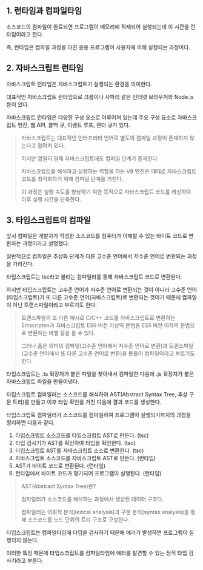 ## 1. 런타임과 컴파일타임

소스코드의 컴파일이 완료되면 프로그램이 메모리에 적재되어 실행되는데 이 시간을 런타임이라고 한다.

즉, 런타임은 컴파일 과정을 마친 응용 프로그램이 사용자에 의해 실행되는 과정이다.

## 2. 자바스크립트 런타임

자바스크립트 런타임은 자바스크립트가 실행되는 환경을 의미한다.

대표적인 자바스크립트 런타임으로 크롬이나 사파리 같은 인터넷 브라우저와 Node.js 등이 있다.

자바스크립트 런타임은 다양한 구성 요소로 이루어져 있는데 주요 구성 요소로 자바스크립트 엔진, 웹 API, 콜백 큐, 이벤트 루프, 렌더 큐가 있다.

> 자바스크립트는 대표적인 인터프리터 언어로 별도의 컴파일 과정이 존재하지 않는다고 알려져 있다.
>
> 하지만 엄밀히 말해 자바스크립트에도 컴파일 단계가 존재한다.
>
> 자바스크립트를 해석하고 실행하는 역할을 하는 V8 엔진은 때때로 자바스크립트 코드를 최적화하기 위해 컴파일 단계를 거친다.
>
> 이 과정은 실행 속도를 향상하기 위한 목적으로 자바스크립트 코드를 캐싱하여 이후 실행 시간을 단축한다.

## 3. 타입스크립트의 컴파일

앞서 컴파일은 개발자가 작성한 소스코드를 컴퓨터가 이해할 수 있는 바이트 코드로 변환하는 과정이라고 설명했다.

일반적으로 컴파일은 추상화 단계가 다른 고수준 언어에서 저수준 언어로 변환되는 과정을 가리킨다.

타입스크립트는 tsc라고 불리는 컴파일러를 통해 자바스크립트 코드로 변환된다.

하지만 타입스크립트는 고수준 언어가 저수준 언어로 변환되는 것이 아니라 고수준 언어(타입스크립트)가 또 다른 고수준 언어(자바스크립트)로 변환되는 것이기 때문에 컴파일이 아닌 트랜스파일이라고 부르기도 한다.

> 트랜스파일의 또 다른 예시로 C/C++ 코드를 자바스크립트로 변환하는 Emscripten과 자바스크립트 ES6 버전 이상의 문법을 ES5 버전 이하의 문법으로 변환하는 바벨 등을 들 수 있다.
>
> 그러나 좁은 의미의 컴파일(고수준 언어에서 저수준 언어로 변환)과 트랜스파일(고수준 언어에서 또 다른 고수준 언어로 변환)을 통틀어 컴파일이라고 부르기도 한다.

타입스크립트는 .ts 확장자가 붙은 파일을 찾아내서 컴파일한 다음에 .js 확장자가 붙은 자바스크립트 파일을 만들어낸다.

타입스크립트 컴파일러는 소스코드를 해석하여 AST(Abstract Syntax Tree, 추상 구문 트리)를 만들고 이후 타입 확인을 거친 다음에 결과 코드를 생성한다.

타입스크립트 컴파일러가 소스코드를 컴파일하여 프로그램이 실행되기까지의 과정을 정리하면 다음과 같다.

1. 타입스크립트 소스코드를 타입스크립트 AST로 만든다. (tsc)
2. 타입 검사기가 AST를 확인하여 타입을 확인한다. (tsc)
3. 타입스크립트 AST를 자바스크립트 소스로 변환한다. (tsc)
4. 자바스크립트 소스코드를 자바스크립트 AST로 만든다. (런타임)
5. AST가 바이트 코드로 변환된다. (런타임)
6. 런타임에서 바이트 코드가 평가되어 프로그램이 실행된다. (런타임)

> AST(Abstract Syntax Tree)란?
>
> 컴파일러가 소스코드를 해석하는 과정에서 생성된 데이터 구조다.
>
> 컴파일러는 어휘적 분석(lexical analysis)과 구문 분석(syntax analysis)을 통해 소스코드를 노드 단위의 트리 구조로 구성한다.

타입스크립트는 컴파일타임에 타입을 검사하기 때문에 에러가 발생하면 프로그램이 실행되지 않는다.

이러한 특징 때문에 타입스크립트를 컴파일타임에 에러를 발견할 수 있는 정적 타입 검사기라고 부른다.
